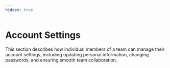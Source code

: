 ```yaml
---
hidden: true
---
```


# Account Settings

This section describes how individual members of a team can manage their account settings, including updating personal information, changing passwords, and ensuring smooth team collaboration.


